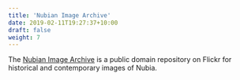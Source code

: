 ```yaml
---
title: 'Nubian Image Archive'
date: 2019-02-11T19:27:37+10:00
draft: false
weight: 7
---
```


The [Nubian Image Archive](https://www.flickr.com/photos/132357696@N07/) is a public domain repository on Flickr for historical and contemporary images of Nubia.
